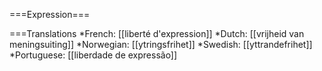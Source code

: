 ===Expression===

===Translations
*French: [[liberté d'expression]]
*Dutch: [[vrijheid van meningsuiting]]
*Norwegian: [[ytringsfrihet]]
*Swedish: [[yttrandefrihet]]
*Portuguese: [[liberdade de expressão]]